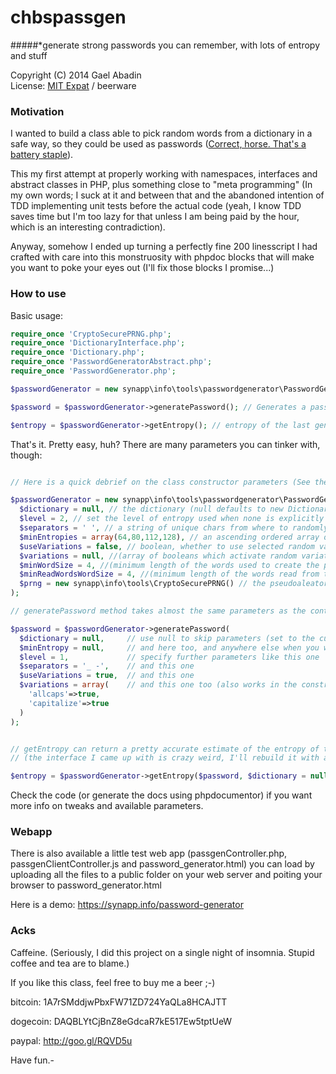 chbspassgen
===========

#####*generate strong passwords you can remember, with lots of entropy and stuff

 Copyright (C) 2014 Gael Abadin<br/>
 License: [MIT Expat][1] / beerware
 
### Motivation

I wanted to build a class able to pick random words from a dictionary in a safe way, 
so they could be used as passwords ([Correct, horse. That's a battery staple][2]). 

This my first attempt at properly working with namespaces, interfaces and abstract classes in PHP, 
plus something close to "meta programming" (In my own words; I suck at it and between that and the 
abandoned intention of TDD implementing unit tests before the actual code (yeah, I know TDD saves time 
but I'm too lazy for that unless I am being paid by the hour, which is an interesting contradiction).

Anyway, somehow I ended up turning a perfectly fine 200 linesscript I had crafted with care into this 
monstruosity with phpdoc blocks that will make you want to poke your eyes out (I'll fix those blocks I promise...)

### How to use

Basic usage:

```php
require_once 'CryptoSecurePRNG.php';
require_once 'DictionaryInterface.php';
require_once 'Dictionary.php';
require_once 'PasswordGeneratorAbstract.php';
require_once 'PasswordGenerator.php';

$passwordGenerator = new synapp\info\tools\passwordgenerator\PasswordGenerator();  // This assumes a dictionary generated from a source on a file named 'top10000.txt'

$password = $passwordGenerator->generatePassword(); // Generates a password with default settings

$entropy = $passwordGenerator->getEntropy(); // entropy of the last generated password (won't change unless you change settings)

```

That's it. Pretty easy, huh? There are many parameters you can tinker with, though:

```php

// Here is a quick debrief on the class constructor parameters (See the phpdoc blocks for more info):

$passwordGenerator = new synapp\info\tools\passwordgenerator\PasswordGenerator(
  $dictionary = null, // the dictionary (null defaults to new Dictionary($this->defaultDictionaryFilename,$minReadWordsWordSize))
  $level = 2, // set the level of entropy used when none is explicitly specified on the generatePassword() call
  $separators = ' ', // a string of unique chars from where to randomly choose the password separator (defaults to $this->defaultSeparator, set to ' ')
  $minEntropies = array(64,80,112,128), // an ascending ordered array of ints containing the minimum entropies for each level
  $useVariations = false, // boolean, whether to use selected random variations on the password words to increase entropy
  $variations = null, //(array of booleans which activate random variations on the words, increasing entropy. Valid keys: 'allcaps', 'capitalize', 'punctuate', 'addslashes'). Use null for defaults.
  $minWordSize = 4, //(minimum length of the words used to create the password)
  $minReadWordsWordSize = 4, //(minimum length of the words read from the Dictionary source)
  $prng = new synapp\info\tools\CryptoSecurePRNG() // the pseudoaleatory random generator (CryptoSecurePRNG by default)
);

// generatePassword method takes almost the same parameters as the contructor:

$password = $passwordGenerator->generatePassword(
  $dictionary = null,     // use null to skip parameters (set to the current setting)
  $minEntropy = null,     // and here too, and anywhere else when you want to
  $level = 1,             // specify further parameters like this one
  $separators = '_ -',    // and this one
  $useVariations = true,  // and this one
  $variations = array(    // and this one too (also works in the constructor)
    'allcaps'=>true,
    'capitalize'=>true
  ) 
);


// getEntropy can return a pretty accurate estimate of the entropy of the last generated password, but can also be given a password and a set of parameters to extract its entropy
// (the interface I came up with is crazy weird, I'll rebuild it with a more intuitive and practical parameter list as soon as I can...)

$entropy = $passwordGenerator->getEntropy($password, $dictionary = null, $variationsCount = null, $lastOrSeparator = true, $separatorsCount = null);


```

Check the code (or generate the docs using phpdocumentor) if you want more info on tweaks and available parameters.

### Webapp

There is also available a little test web app (passgenController.php, passgenClientController.js and password_generator.html) 
you can load by uploading all the files to a public folder on your web server and poiting your browser to password_generator.html

Here is a demo: https://synapp.info/password-generator

### Acks

Caffeine. (Seriously, I did this project on a single night of insomnia. Stupid coffee and tea are to blame.)

If you like this class, feel free to buy me a beer ;-)

bitcoin: 1A7rSMddjwPbxFW71ZD724YaQLa8HCAJTT 

dogecoin: DAQBLYtCjBnZ8eGdcaR7kE517Ew5tptUeW 

paypal: http://goo.gl/RQVD5u


Have fun.-

[1]: https://raw.githubusercontent.com/elcodedocle/cryptosecureprng/master/LICENSE
[2]: http://xkcd.com/936/

